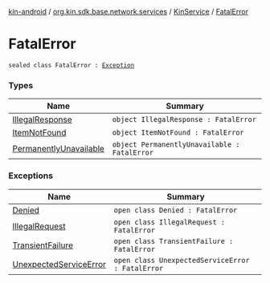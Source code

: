 [kin-android](../../../index.md) / [org.kin.sdk.base.network.services](../../index.md) / [KinService](../index.md) / [FatalError](./index.md)

# FatalError

`sealed class FatalError : `[`Exception`](https://kotlinlang.org/api/latest/jvm/stdlib/kotlin/-exception/index.html)

### Types

| Name | Summary |
|---|---|
| [IllegalResponse](-illegal-response.md) | `object IllegalResponse : FatalError` |
| [ItemNotFound](-item-not-found.md) | `object ItemNotFound : FatalError` |
| [PermanentlyUnavailable](-permanently-unavailable.md) | `object PermanentlyUnavailable : FatalError` |

### Exceptions

| Name | Summary |
|---|---|
| [Denied](-denied/index.md) | `open class Denied : FatalError` |
| [IllegalRequest](-illegal-request/index.md) | `open class IllegalRequest : FatalError` |
| [TransientFailure](-transient-failure/index.md) | `open class TransientFailure : FatalError` |
| [UnexpectedServiceError](-unexpected-service-error/index.md) | `open class UnexpectedServiceError : FatalError` |
